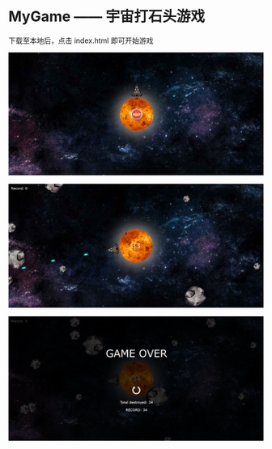 # MyGame —— 宇宙打石头游戏

下载至本地后，点击 index.html 即可开始游戏

![avatar](https://github.com/qukichin/MyGame/blob/master/img/start.png)

![avatar](https://github.com/qukichin/MyGame/blob/master/img/run.png)

![avatar](https://github.com/qukichin/MyGame/blob/master/img/stop.png)
